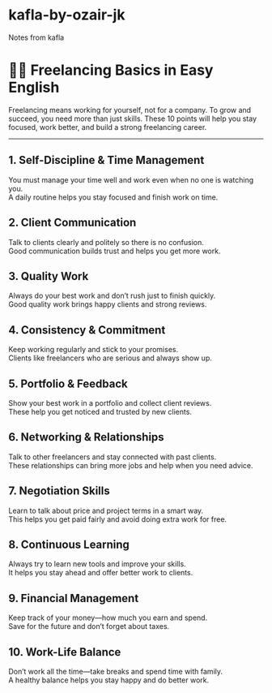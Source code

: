 # kafla-by-ozair-jk
Notes from kafla

# 🧑‍💻 Freelancing Basics in Easy English

Freelancing means working for yourself, not for a company. To grow and succeed, you need more than just skills. These 10 points will help you stay focused, work better, and build a strong freelancing career.

---

## 1. Self-Discipline & Time Management  
You must manage your time well and work even when no one is watching you.  
A daily routine helps you stay focused and finish work on time.

## 2. Client Communication  
Talk to clients clearly and politely so there is no confusion.  
Good communication builds trust and helps you get more work.

## 3. Quality Work  
Always do your best work and don’t rush just to finish quickly.  
Good quality work brings happy clients and strong reviews.

## 4. Consistency & Commitment  
Keep working regularly and stick to your promises.  
Clients like freelancers who are serious and always show up.

## 5. Portfolio & Feedback  
Show your best work in a portfolio and collect client reviews.  
These help you get noticed and trusted by new clients.

## 6. Networking & Relationships  
Talk to other freelancers and stay connected with past clients.  
These relationships can bring more jobs and help when you need advice.

## 7. Negotiation Skills  
Learn to talk about price and project terms in a smart way.  
This helps you get paid fairly and avoid doing extra work for free.

## 8. Continuous Learning  
Always try to learn new tools and improve your skills.  
It helps you stay ahead and offer better work to clients.

## 9. Financial Management  
Keep track of your money—how much you earn and spend.  
Save for the future and don’t forget about taxes.

## 10. Work-Life Balance  
Don’t work all the time—take breaks and spend time with family.  
A healthy balance helps you stay happy and do better work.
